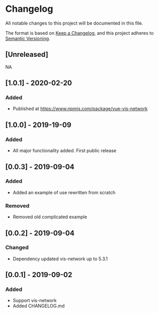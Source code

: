 # Changelog
All notable changes to this project will be documented in this file.

The format is based on [Keep a Changelog](https://keepachangelog.com/en/1.0.0/),
and this project adheres to [Semantic Versioning](https://semver.org/spec/v2.0.0.html).

## [Unreleased]
NA

## [1.0.1] - 2020-02-20 
### Added
- Published at https://www.npmjs.com/package/vue-vis-network  

## [1.0.0] - 2019-19-09 
### Added
- All major functionality added. First public release
              
## [0.0.3] - 2019-09-04 
### Added
- Added an example of use rewritten from scratch

### Removed
- Removed old complicated example

## [0.0.2] - 2019-09-04 
### Changed
- Dependency updated vis-network up to 5.3.1

## [0.0.1] - 2019-09-02
### Added
- Support vis-network 
- Added CHANGELOG.md
